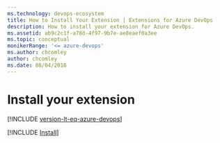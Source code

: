 ```yaml
---
ms.technology: devops-ecosystem
title: How to Install Your Extension | Extensions for Azure DevOps
description: How to install your extension for Azure DevOps.
ms.assetid: ab9c2c1f-a78d-4f97-9b7e-ae8eaef0a3ee
ms.topic: conceptual
monikerRange: '<= azure-devops'
ms.author: chcomley
author: chcomley
ms.date: 08/04/2016
---
```


# Install your extension

[!INCLUDE [version-lt-eq-azure-devops](../../includes/version-lt-eq-azure-devops.md)]

[!INCLUDE [Install](../includes/procedures/install.md)]


